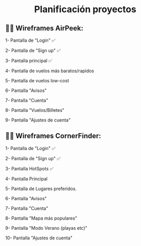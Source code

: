 <h1 align="center"> Planificación proyectos</h1>

## 🤙🏻 Wireframes AirPeek:

1- Pantalla de "Login" ✅

2- Pantalla de "Sign up" ✅

3- Pantalla principal ✅

4- Pantalla de vuelos más baratos/rapidos

5- Pantalla de vuelos low-cost

6- Pantalla "Avisos"

7- Pantalla "Cuenta"

8- Pantalla "Vuelos/Billetes"

9- Pantalla "Ajustes de cuenta"



## 🤙🏻 Wireframes CornerFinder:

1- Pantalla de "Login" ✅

2- Pantalla de "Sign up" ✅

3- Pantalla HotSpots ✅

4- Pantalla Principal

5- Pantalla de Lugares preferidos.

6- Pantalla "Avisos"

7- Pantalla "Cuenta"

8- Pantalla "Mapa más populares"

9- Pantalla "Modo Verano (playas etc)"

10- Pantalla "Ajustes de cuenta"

